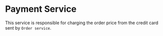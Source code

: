 # Payment Service

This service is responsible for charging the order price from the credit card sent by `Order service`.